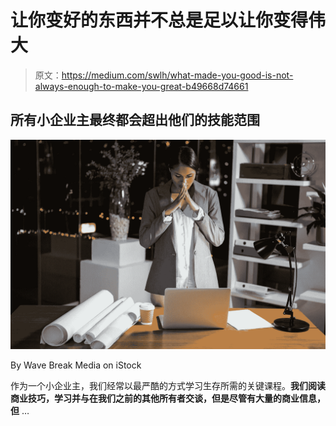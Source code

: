 # 让你变好的东西并不总是足以让你变得伟大

> 原文：<https://medium.com/swlh/what-made-you-good-is-not-always-enough-to-make-you-great-b49668d74661>

## 所有小企业主最终都会超出他们的技能范围

![](img/a7d1cd6f7ddb9cd17b98cc0fe6648945.png)

By Wave Break Media on iStock

作为一个小企业主，我们经常以最严酷的方式学习生存所需的关键课程。**我们阅读商业技巧，学习并与在我们之前的其他所有者交谈，但是尽管有大量的商业信息，但** …